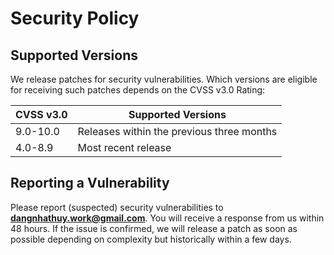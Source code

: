 # Security Policy

## Supported Versions

We release patches for security vulnerabilities. Which versions are eligible for
receiving such patches depends on the CVSS v3.0 Rating:

| CVSS v3.0 | Supported Versions                        |
| --------- | ----------------------------------------- |
| 9.0-10.0  | Releases within the previous three months |
| 4.0-8.9   | Most recent release                       |

## Reporting a Vulnerability

Please report (suspected) security vulnerabilities to
**[dangnhathuy.work@gmail.com](mailto:dangnhathuy.work@gmail.com)**. You will receive a response from
us within 48 hours. If the issue is confirmed, we will release a patch as soon
as possible depending on complexity but historically within a few days.
